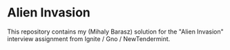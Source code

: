 # Alien Invasion

This repository contains my (Mihaly Barasz) solution for the "Alien Invasion" interview
assignment from Ignite / Gno / NewTendermint.
